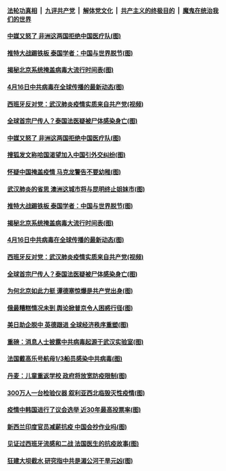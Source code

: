 ####  [法轮功真相](../../../../basic/blob/master/README.md?t=04171530) &nbsp;|&nbsp; [九评共产党](../../../../9ping.md/blob/master/README.md?t=04171530) &nbsp;|&nbsp; [解体党文化](../../../../jtdwh.md/blob/master/README.md?t=04171530)  &nbsp;|&nbsp; [共产主义的终极目的](../../../../gczydzjmd.md/blob/master/README.md?t=04171530) &nbsp;|&nbsp; [魔鬼在统治我们的世界](../../../../mgztzwmdsj.md/blob/master/README.md?t=04171530) 

#### [中媒又怒了 非洲这两国拒绝中国医疗队(图)](../pages/p9/930025.md?t=04171530) 

#### [推特大战踢铁板 泰国学者：中国与世界脱节(图)](../pages/p9/930049.md?t=04171530) 

#### [揭秘北京系统掩盖病毒大流行时间表(图)](../pages/p9/930068.md?t=04171530) 

#### [4月16日中共病毒在全球传播的最新动态(图)](../pages/p9/930062.md?t=04171530) 

#### [西班牙反对党：武汉肺炎疫情实质来自共产党(视频)](../pages/p9/930035.md?t=04171530) 

#### [全球首宗尸传人？泰国法医疑被尸体感染身亡(图)](../pages/p9/929995.md?t=04171530) 

#### [中媒又怒了 非洲这两国拒绝中国医疗队(图)](../pages/p9/930025.md?t=04171530) 

#### [搜狐发文称哈国渴望加入中国引外交纠纷(图)](../pages/p9/930085.md?t=04171530) 

#### [怀疑中国掩盖疫情 马克龙警告不要幼稚(图)](../pages/p9/930084.md?t=04171530) 

#### [武汉肺炎的省思 澳洲这城市将与昆明终止姐妹市(图)](../pages/p9/930021.md?t=04171530) 

#### [推特大战踢铁板 泰国学者：中国与世界脱节(图)](../pages/p9/930049.md?t=04171530) 

#### [揭秘北京系统掩盖病毒大流行时间表(图)](../pages/p9/930068.md?t=04171530) 

#### [4月16日中共病毒在全球传播的最新动态(图)](../pages/p9/930062.md?t=04171530) 

#### [西班牙反对党：武汉肺炎疫情实质来自共产党(视频)](../pages/p9/930035.md?t=04171530) 

#### [全球首宗尸传人？泰国法医疑被尸体感染身亡(图)](../pages/p9/929995.md?t=04171530) 

#### [为何北京如此力挺 谭德塞惊爆是共产党出身(图)](../pages/p9/929993.md?t=04171530) 

#### [俄最糟糕情况未到 舆论掀普京令人困惑行径(图)](../pages/p9/929903.md?t=04171530) 

#### [美日助企脱中 英德跟进 全球经济秩序重塑(图)](../pages/p9/929953.md?t=04171530) 

#### [重磅：消息人士披露中共病毒起源于武汉实验室(图)](../pages/p9/929966.md?t=04171530) 

#### [法国戴高乐号航母1/3船员感染中共病毒(图)](../pages/p9/929963.md?t=04171530) 

#### [丹麦：儿童重返学校 政府将放宽防疫限制(图)](../pages/p9/929957.md?t=04171530) 

#### [300万人一台检验仪器 叙利亚西北临毁灭性疫情(图)](../pages/p9/929900.md?t=04171530) 

#### [疫情中韩国进行了议会选举 近30年最高投票率(图)](../pages/p9/929954.md?t=04171530) 

#### [新西兰印度官员减薪抗疫 中国会抄作业吗(图)](../pages/p9/929960.md?t=04171530) 

#### [见证过西班牙流感和二战 法国医生的抗疫故事(图)](../pages/p9/929932.md?t=04171530) 

#### [狂建大坝截水 研究指中共是湄公河干旱元凶(图)](../pages/p9/929803.md?t=04171530) 

